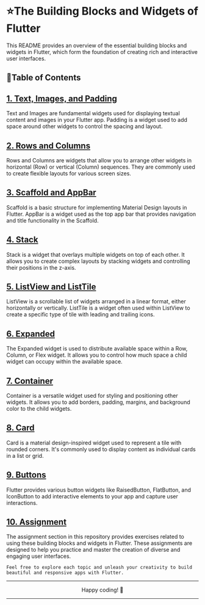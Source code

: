 # ⭐The Building Blocks and Widgets of Flutter

This README provides an overview of the essential building blocks and widgets in Flutter, which form the foundation of creating rich and interactive user interfaces.

## 🔗Table of Contents

## [1. Text, Images, and Padding](https://github.com/Arpitaagupta/Flutter-Basics/tree/main/The%20Building%20Blocks%20and%20Widgets/text_images_padding)
Text and Images are fundamental widgets used for displaying textual content and images in your Flutter app. Padding is a widget used to add space around other widgets to control the spacing and layout.

## [2. Rows and Columns](https://github.com/Arpitaagupta/Flutter-Basics/tree/main/The%20Building%20Blocks%20and%20Widgets/rows_and_columns)
Rows and Columns are widgets that allow you to arrange other widgets in horizontal (Row) or vertical (Column) sequences. They are commonly used to create flexible layouts for various screen sizes.

## [3. Scaffold and AppBar](https://github.com/Arpitaagupta/Flutter-Basics/tree/main/The%20Building%20Blocks%20and%20Widgets/scaffold_and_appbars)
Scaffold is a basic structure for implementing Material Design layouts in Flutter. AppBar is a widget used as the top app bar that provides navigation and title functionality in the Scaffold.

## [4. Stack](https://github.com/Arpitaagupta/Flutter-Basics/tree/main/The%20Building%20Blocks%20and%20Widgets/stack_example)
Stack is a widget that overlays multiple widgets on top of each other. It allows you to create complex layouts by stacking widgets and controlling their positions in the z-axis.

## [5. ListView and ListTile](https://github.com/Arpitaagupta/Flutter-Basics/tree/main/The%20Building%20Blocks%20and%20Widgets/list_view_and_list_tile)

ListView is a scrollable list of widgets arranged in a linear format, either horizontally or vertically. ListTile is a widget often used within ListView to create a specific type of tile with leading and trailing icons.

## [6. Expanded](https://github.com/Arpitaagupta/Flutter-Basics/tree/main/The%20Building%20Blocks%20and%20Widgets/expanded_example)
The Expanded widget is used to distribute available space within a Row, Column, or Flex widget. It allows you to control how much space a child widget can occupy within the available space.

## [7. Container](https://github.com/Arpitaagupta/Flutter-Basics/tree/main/The%20Building%20Blocks%20and%20Widgets/container_example)
Container is a versatile widget used for styling and positioning other widgets. It allows you to add borders, padding, margins, and background color to the child widgets.

## [8. Card](https://github.com/Arpitaagupta/Flutter-Basics/tree/main/The%20Building%20Blocks%20and%20Widgets/card_example)
Card is a material design-inspired widget used to represent a tile with rounded corners. It's commonly used to display content as individual cards in a list or grid.

## [9. Buttons](https://github.com/Arpitaagupta/Flutter-Basics/tree/main/The%20Building%20Blocks%20and%20Widgets/buttons_example)
Flutter provides various button widgets like RaisedButton, FlatButton, and IconButton to add interactive elements to your app and capture user interactions.

## [10. Assignment](https://github.com/Arpitaagupta/Flutter-Basics/tree/main/The%20Building%20Blocks%20and%20Widgets/assignment_2)
The assignment section in this repository provides exercises related to using these building blocks and widgets in Flutter. These assignments are designed to help you practice and master the creation of diverse and engaging user interfaces.

`Feel free to explore each topic and unleash your creativity to build beautiful and responsive apps with Flutter.`

<hr>
<p align="center">
Happy coding! 🚀
<hr>
</p>

